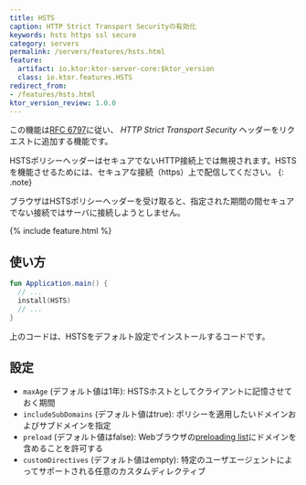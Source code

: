 ```yaml
---
title: HSTS
caption: HTTP Strict Transport Securityの有効化
keywords: hsts https ssl secure
category: servers
permalink: /servers/features/hsts.html
feature:
  artifact: io.ktor:ktor-server-core:$ktor_version
  class: io.ktor.features.HSTS
redirect_from:
- /features/hsts.html
ktor_version_review: 1.0.0
---
```


この機能は[RFC 6797](https://tools.ietf.org/html/rfc6797)に従い、 _HTTP Strict Transport Security_ ヘッダーをリクエストに追加する機能です。

HSTSポリシーヘッダーはセキュアでないHTTP接続上では無視されます。HSTSを機能させるためには、セキュアな接続（https）上で配信してください。
{: .note} 

ブラウザはHSTSポリシーヘッダーを受け取ると、指定された期間の間セキュアでない接続ではサーバに接続しようとしません。

{% include feature.html %}

## 使い方

```kotlin
fun Application.main() {
  // ...
  install(HSTS) 
  // ...
}
```

上のコードは、HSTSをデフォルト設定でインストールするコードです。

## 設定

* `maxAge` (デフォルト値は1年): HSTSホストとしてクライアントに記憶させておく期間
* `includeSubDomains` (デフォルト値はtrue): ポリシーを適用したいドメインおよびサブドメインを指定
* `preload` (デフォルト値はfalse): Webブラウザの[preloading list](https://https.cio.gov/hsts/#hsts-preloading)にドメインを含めることを許可する
* `customDirectives` (デフォルト値はempty): 特定のユーザエージェントによってサポートされる任意のカスタムディレクティブ